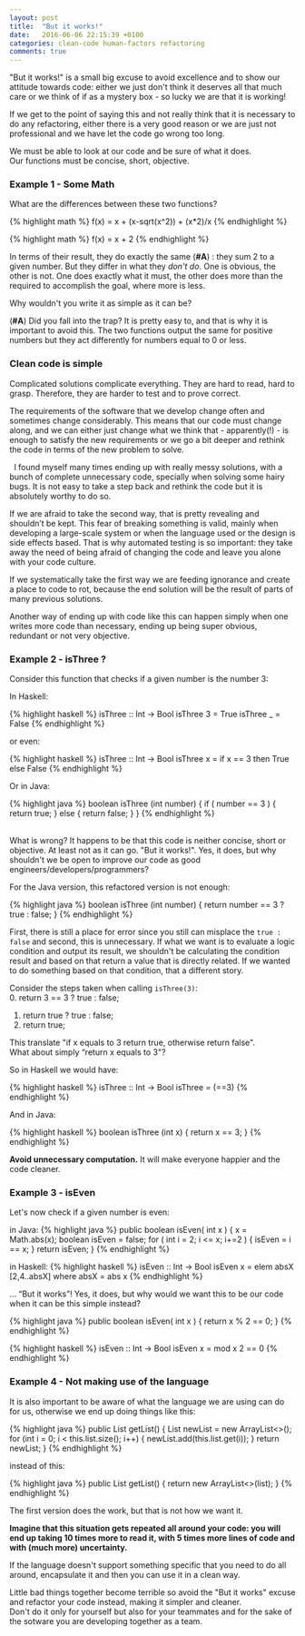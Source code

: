 ```yaml
---
layout: post
title:  "But it works!"
date:   2016-06-06 22:15:39 +0100
categories: clean-code human-factors refactoring
comments: true
---
```



"But it works!" is a small big excuse to avoid excellence and to show our attitude towards code: either we just don't think it deserves all that much care or we think of if as a mystery box - so lucky we are that it is working!


If we get to the point of saying this and not really think that it is necessary to do any refactoring, either there is a very good reason or we are just not professional and we have let the code go wrong too long.

We must be able to look at our code and be sure of what it does.<br> 
Our functions must be concise, short, objective.

### Example 1 - Some Math
 What are the differences between these two functions?

{% highlight math %}
f(x) = x + (x-sqrt(x^2)) + (x*2)/x
{% endhighlight %}

{% highlight math %}
f(x) = x + 2
{% endhighlight %}


In terms of their result, they do exactly the same (__#A__) : they sum 2 to a given number. But they differ in what they _don't do_.
One is obvious, the other is not. One does exactly what it must, the other does more than the required to accomplish the goal, where more is less.

Why wouldn't you write it as simple as it can be?

(__#A__) Did you fall into the trap? It is pretty easy to, and that is why it is important to avoid this.
The two functions output the same for positive numbers but they act differently for numbers equal to 0 or less. 


### Clean code is simple

Complicated solutions complicate everything. They are hard to read, hard to grasp. Therefore, they are harder to test and to prove correct. 

The requirements of the software that we develop change often and sometimes change considerably. 
This means that our code must change along, and we can either just change what we think that - apparently(!) - is enough to satisfy the new requirements or we go a bit deeper and rethink the code in terms of the new problem to solve. 

  I found myself many times ending up with really messy solutions, with a bunch of complete unnecessary code, specially when solving some hairy bugs. It is not easy to take a step back and rethink the code but it is absolutely worthy to do so. 

If we are afraid to take the second way, that is pretty revealing and shouldn’t be kept. This fear of breaking something is valid, mainly when developing a large-scale system or when the language used or the design is side effects based. That is why automated testing is so important: 
they take away the need of being afraid of changing the code and leave you alone with your code culture. 

If we systematically take the first way we are feeding ignorance and create a place to code to rot, because the end solution will be the result of parts of many previous solutions.  


Another way of ending up with code like this can happen simply when one writes more code than necessary, ending up being super obvious, redundant or not very objective.


### Example 2 - isThree ?

Consider this function that checks if a given number is the number 3:

In Haskell:

{% highlight haskell %}
isThree :: Int -> Bool
isThree 3 = True
isThree _ = False
{% endhighlight %}


or even:

{% highlight haskell %}
isThree :: Int -> Bool
isThree x = if x == 3 then True else False
{% endhighlight %}


Or in Java:

{% highlight java %}
boolean isThree (int number) {
  if ( number == 3 ) {
    return true;
  }
  else {
    return false;
  }
}
{% endhighlight %}


<br>
What is wrong? It happens to be that this code is neither concise, short or objective. At least not as it can go.
"But it works!". Yes, it does, but why shouldn't we be open to improve our code as good engineers/developers/programmers?

For the Java version, this refactored version is not enough:

{% highlight java %}
boolean isThree (int number) {
  return number == 3 ? true : false;
}
{% endhighlight %}


First, there is still a place for error since you still can misplace the ```true : false``` and second, this is unnecessary.
If what we want is to evaluate a logic condition and output its result, we shouldn't be calculating the condition result and based on that return a value that is directly related. If we wanted to do something based on that condition, that a different story. 

Consider the steps taken when calling ```isThree(3)```:<br>
0. return 3 == 3 ? true : false;<br>
1. return true ? true : false;<br>
2. return true;

This translate "if x equals to 3 return true, otherwise return false". <br>
What about simply “return x equals to 3"? <br>


So in Haskell we would have:


{% highlight haskell %}
isThree :: Int -> Bool
isThree = (==3)
{% endhighlight %}

And in Java:

{% highlight haskell %}
boolean isThree (int x) {
  return x == 3;
}
{% endhighlight %}


__Avoid unnecessary computation.__ It will make everyone happier and the code cleaner.



### Example 3 - isEven 

Let's now check if a given number is even:

in Java:
{% highlight java %}
public boolean isEven( int x ) {
	x = Math.abs(x);
	boolean isEven = false;
	for ( int i = 2; i <= x; i+=2 ) {
		isEven = i == x;
	}
	return isEven;
}
{% endhighlight %}

in Haskell:
{% highlight haskell %}
isEven :: Int -> Bool
isEven x = elem absX [2,4..absX]
	where absX = abs x
{% endhighlight %}



… “But it works”! Yes, it does, but why would we want this to be our code when it can be this simple instead? 

{% highlight java %}
public boolean isEven( int x ) {
	return x % 2 == 0;
}
{% endhighlight %}

{% highlight haskell %}
isEven :: Int -> Bool
isEven x = mod x 2 == 0 
{% endhighlight %} 




### Example 4 - Not making use of the language

It is also important to be aware of what the language we are using can do for us, otherwise we end up doing things like this:

{% highlight java %}
public List<Integer> getList() {
	List<Integer> newList = new ArrayList<>();
	for (int i = 0; i < this.list.size(); i++) {
		newList.add(this.list.get(i));
	}
	return newList;
}
{% endhighlight %}

instead of this:

{% highlight java %}
public List<Integer> getList() {
	return new ArrayList<>(list);
}
{% endhighlight %}

The first version does the work, but that is not how we want it. 

__Imagine that this situation gets repeated all around your code: you will end up taking 10 times more to read it, with 5 times more lines of code and with (much more) uncertainty.__ 

If the language doesn't support something specific that you need to do all around, encapsulate it and then you can use it in a clean way.

Little bad things together become terrible so avoid the "But it works" excuse and refactor your code instead, making it simpler and cleaner.<br>Don't do it only for yourself but also for your teammates and for the sake of the sotware you are developing together as a team.

